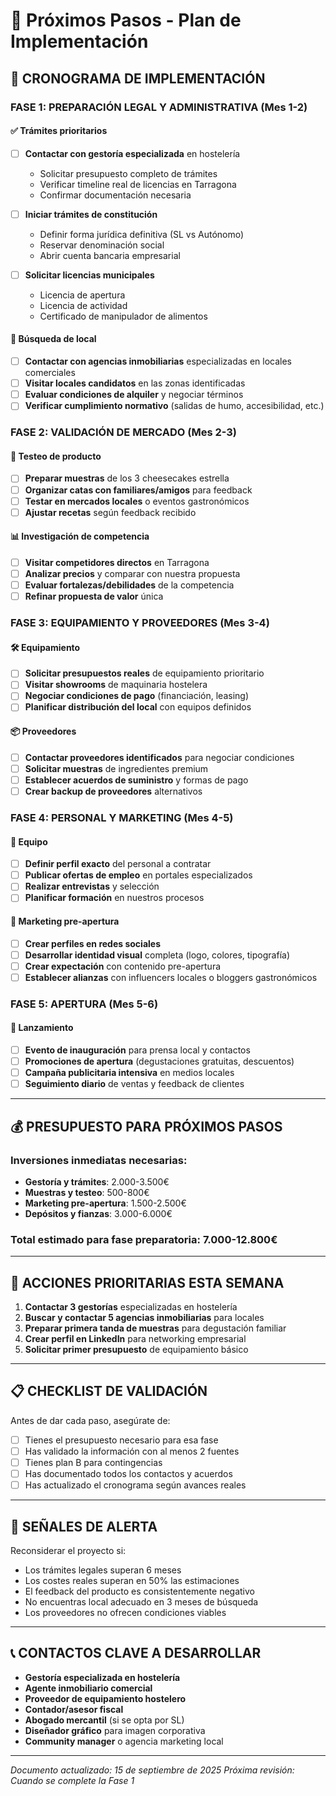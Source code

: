 # 🚀 Próximos Pasos - Plan de Implementación

## 📅 **CRONOGRAMA DE IMPLEMENTACIÓN**

### **FASE 1: PREPARACIÓN LEGAL Y ADMINISTRATIVA (Mes 1-2)**

#### ✅ Trámites prioritarios
- [ ] **Contactar con gestoría especializada** en hostelería
  - Solicitar presupuesto completo de trámites
  - Verificar timeline real de licencias en Tarragona
  - Confirmar documentación necesaria

- [ ] **Iniciar trámites de constitución**
  - Definir forma jurídica definitiva (SL vs Autónomo)
  - Reservar denominación social
  - Abrir cuenta bancaria empresarial

- [ ] **Solicitar licencias municipales**
  - Licencia de apertura
  - Licencia de actividad
  - Certificado de manipulador de alimentos

#### 🏪 Búsqueda de local
- [ ] **Contactar con agencias inmobiliarias** especializadas en locales comerciales
- [ ] **Visitar locales candidatos** en las zonas identificadas
- [ ] **Evaluar condiciones de alquiler** y negociar términos
- [ ] **Verificar cumplimiento normativo** (salidas de humo, accesibilidad, etc.)

### **FASE 2: VALIDACIÓN DE MERCADO (Mes 2-3)**

#### 🧪 Testeo de producto
- [ ] **Preparar muestras** de los 3 cheesecakes estrella
- [ ] **Organizar catas con familiares/amigos** para feedback
- [ ] **Testar en mercados locales** o eventos gastronómicos
- [ ] **Ajustar recetas** según feedback recibido

#### 📊 Investigación de competencia
- [ ] **Visitar competidores directos** en Tarragona
- [ ] **Analizar precios** y comparar con nuestra propuesta
- [ ] **Evaluar fortalezas/debilidades** de la competencia
- [ ] **Refinar propuesta de valor** única

### **FASE 3: EQUIPAMIENTO Y PROVEEDORES (Mes 3-4)**

#### 🛠️ Equipamiento
- [ ] **Solicitar presupuestos reales** de equipamiento prioritario
- [ ] **Visitar showrooms** de maquinaria hostelera
- [ ] **Negociar condiciones de pago** (financiación, leasing)
- [ ] **Planificar distribución del local** con equipos definidos

#### 📦 Proveedores
- [ ] **Contactar proveedores identificados** para negociar condiciones
- [ ] **Solicitar muestras** de ingredientes premium
- [ ] **Establecer acuerdos de suministro** y formas de pago
- [ ] **Crear backup de proveedores** alternativos

### **FASE 4: PERSONAL Y MARKETING (Mes 4-5)**

#### 👥 Equipo
- [ ] **Definir perfil exacto** del personal a contratar
- [ ] **Publicar ofertas de empleo** en portales especializados
- [ ] **Realizar entrevistas** y selección
- [ ] **Planificar formación** en nuestros procesos

#### 📱 Marketing pre-apertura
- [ ] **Crear perfiles en redes sociales**
- [ ] **Desarrollar identidad visual** completa (logo, colores, tipografía)
- [ ] **Crear expectación** con contenido pre-apertura
- [ ] **Establecer alianzas** con influencers locales o bloggers gastronómicos

### **FASE 5: APERTURA (Mes 5-6)**

#### 🎉 Lanzamiento
- [ ] **Evento de inauguración** para prensa local y contactos
- [ ] **Promociones de apertura** (degustaciones gratuitas, descuentos)
- [ ] **Campaña publicitaria intensiva** en medios locales
- [ ] **Seguimiento diario** de ventas y feedback de clientes

---

## 💰 **PRESUPUESTO PARA PRÓXIMOS PASOS**

### Inversiones inmediatas necesarias:
- **Gestoría y trámites**: 2.000-3.500€
- **Muestras y testeo**: 500-800€
- **Marketing pre-apertura**: 1.500-2.500€
- **Depósitos y fianzas**: 3.000-6.000€

### Total estimado para fase preparatoria: **7.000-12.800€**

---

## 🎯 **ACCIONES PRIORITARIAS ESTA SEMANA**

1. **Contactar 3 gestorías** especializadas en hostelería
2. **Buscar y contactar 5 agencias inmobiliarias** para locales
3. **Preparar primera tanda de muestras** para degustación familiar
4. **Crear perfil en LinkedIn** para networking empresarial
5. **Solicitar primer presupuesto** de equipamiento básico

---

## 📋 **CHECKLIST DE VALIDACIÓN**

Antes de dar cada paso, asegúrate de:
- [ ] Tienes el presupuesto necesario para esa fase
- [ ] Has validado la información con al menos 2 fuentes
- [ ] Tienes plan B para contingencias
- [ ] Has documentado todos los contactos y acuerdos
- [ ] Has actualizado el cronograma según avances reales

---

## 🚨 **SEÑALES DE ALERTA**

Reconsiderar el proyecto si:
- Los trámites legales superan 6 meses
- Los costes reales superan en 50% las estimaciones
- El feedback del producto es consistentemente negativo
- No encuentras local adecuado en 3 meses de búsqueda
- Los proveedores no ofrecen condiciones viables

---

## 📞 **CONTACTOS CLAVE A DESARROLLAR**

- **Gestoría especializada en hostelería**
- **Agente inmobiliario comercial**
- **Proveedor de equipamiento hostelero**
- **Contador/asesor fiscal**
- **Abogado mercantil** (si se opta por SL)
- **Diseñador gráfico** para imagen corporativa
- **Community manager** o agencia marketing local

---

*Documento actualizado: 15 de septiembre de 2025*
*Próxima revisión: Cuando se complete la Fase 1*